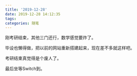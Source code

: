 ```yaml
---
title: '2019-12-28'
date: 2019-12-28 14:12:35
tags:
categories: 随笔
---
```


刚考研结束，其他三门还行，数学感觉要炸了。

毕设也懒得做，把以前的网站重新搭建起来，现在差不多就这样吧。

考研结束真觉得是个废人了。

最后坐等Switch到。
